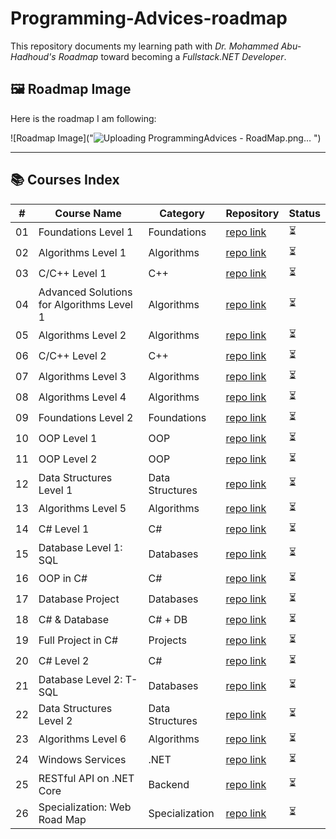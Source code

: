 # Programming-Advices-roadmap
This repository documents my learning path with *Dr. Mohammed Abu-Hadhoud's Roadmap* toward becoming a *Fullstack.NET Developer*.

## 🖼 Roadmap Image
Here is the roadmap I am following:  

![Roadmap Image]("![Uploading ProgrammingAdvices - RoadMap.png…]()
")

---

## 📚 Courses Index
| #  | Course Name | Category | Repository | Status |
|----|-------------|----------|------------|--------|
| 01 | Foundations Level 1 | Foundations | [repo link](https://github.com/YOUR_USERNAME/roadmap-foundations-level-1) | ⏳ |
| 02 | Algorithms Level 1 | Algorithms | [repo link](https://github.com/YOUR_USERNAME/roadmap-algorithms-level-1) | ⏳ |
| 03 | C/C++ Level 1 | C++ | [repo link](https://github.com/YOUR_USERNAME/roadmap-cpp-level-1) | ⏳ |
| 04 | Advanced Solutions for Algorithms Level 1 | Algorithms | [repo link](https://github.com/YOUR_USERNAME/roadmap-advanced-algorithms-s1) | ⏳ |
| 05 | Algorithms Level 2 | Algorithms | [repo link](https://github.com/YOUR_USERNAME/roadmap-algorithms-level-2) | ⏳ |
| 06 | C/C++ Level 2 | C++ | [repo link](https://github.com/YOUR_USERNAME/roadmap-cpp-level-2) | ⏳ |
| 07 | Algorithms Level 3 | Algorithms | [repo link](https://github.com/YOUR_USERNAME/roadmap-algorithms-level-3) | ⏳ |
| 08 | Algorithms Level 4 | Algorithms | [repo link](https://github.com/YOUR_USERNAME/roadmap-algorithms-level-4) | ⏳ |
| 09 | Foundations Level 2 | Foundations | [repo link](https://github.com/YOUR_USERNAME/roadmap-foundations-level-2) | ⏳ |
| 10 | OOP Level 1 | OOP | [repo link](https://github.com/YOUR_USERNAME/roadmap-oop-level-1) | ⏳ |
| 11 | OOP Level 2 | OOP | [repo link](https://github.com/YOUR_USERNAME/roadmap-oop-level-2) | ⏳ |
| 12 | Data Structures Level 1 | Data Structures | [repo link](https://github.com/YOUR_USERNAME/roadmap-data-structures-level-1) | ⏳ |
| 13 | Algorithms Level 5 | Algorithms | [repo link](https://github.com/YOUR_USERNAME/roadmap-algorithms-level-5) | ⏳ |
| 14 | C# Level 1 | C# | [repo link](https://github.com/YOUR_USERNAME/roadmap-csharp-level-1) | ⏳ |
| 15 | Database Level 1: SQL | Databases | [repo link](https://github.com/YOUR_USERNAME/roadmap-sql-level-1) | ⏳ |
| 16 | OOP in C# | C# | [repo link](https://github.com/YOUR_USERNAME/roadmap-oop-in-csharp) | ⏳ |
| 17 | Database Project | Databases | [repo link](https://github.com/YOUR_USERNAME/roadmap-database-project) | ⏳ |
| 18 | C# & Database | C# + DB | [repo link](https://github.com/YOUR_USERNAME/roadmap-csharp-and-database) | ⏳ |
| 19 | Full Project in C# | Projects | [repo link](https://github.com/YOUR_USERNAME/roadmap-full-csharp-project) | ⏳ |
| 20 | C# Level 2 | C# | [repo link](https://github.com/YOUR_USERNAME/roadmap-csharp-level-2) | ⏳ |
| 21 | Database Level 2: T-SQL | Databases | [repo link](https://github.com/YOUR_USERNAME/roadmap-tsql-level-2) | ⏳ |
| 22 | Data Structures Level 2 | Data Structures | [repo link](https://github.com/YOUR_USERNAME/roadmap-data-structures-level-2) | ⏳ |
| 23 | Algorithms Level 6 | Algorithms | [repo link](https://github.com/YOUR_USERNAME/roadmap-algorithms-level-6) | ⏳ |
| 24 | Windows Services | .NET | [repo link](https://github.com/YOUR_USERNAME/roadmap-windows-services) | ⏳ |
| 25 | RESTful API on .NET Core | Backend | [repo link](https://github.com/YOUR_USERNAME/roadmap-dotnetcore-rest-api) | ⏳ |
| 26 | Specialization: Web Road Map | Specialization | [repo link](https://github.com/YOUR_USERNAME/roadmap-specialization-web) | ⏳ |

